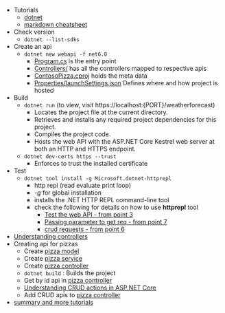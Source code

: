 -   Tutorials
    -   [dotnet](https://learn.microsoft.com/en-in/training/modules/build-web-api-aspnet-core/?WT.mc_id=dotnet-35129-website)
    -   [markdown cheatsheet](https://github.com/adam-p/markdown-here/wiki/Markdown-Cheatsheet)
-   Check version
    -   `dotnet --list-sdks`
-   Create an api
    -   `dotnet new webapi -f net6.0`
        -   [Program.cs](./Program.cs) is the entry point
        -   [Controllers/](./Controllers/WeatherForecastController.cs) has all the controllers mapped to respective apis
        -   [ContosoPizza.cproj](./ContosoPizza.csproj) holds the meta data
        -   [Properties/launchSettings.json](./Properties/launchSettings.json) Defines where and how project is hosted
-   Build
    -   `dotnet run` (to view, visit https://localhost:{PORT}/weatherforecast)
        -   Locates the project file at the current directory.
        -   Retrieves and installs any required project dependencies for this project.
        -   Compiles the project code.
        -   Hosts the web API with the ASP.NET Core Kestrel web server at both an HTTP and HTTPS endpoint.
    -   `dotnet dev-certs https --trust`
        -   Enforces to trust the installed certificate
-   Test
    -   `dotnet tool install -g Microsoft.dotnet-httprepl`
        -   http repl (read evaluate print loop)
        -   _-g_ for global installation
        -   installs the .NET HTTP REPL command-line tool
        -   check the following for details on how to use **httprepl** tool
            -   [Test the web API - from point 3](https://learn.microsoft.com/en-in/training/modules/build-web-api-aspnet-core/3-exercise-create-web-api)
            -   [Passing parameter to get req - from point 7](https://learn.microsoft.com/en-in/training/modules/build-web-api-aspnet-core/6-exercise-add-controller)
            -   [crud requests - from point 6](https://learn.microsoft.com/en-in/training/modules/build-web-api-aspnet-core/8-exercise-implement-crud)
-   [Understanding controllers](https://learn.microsoft.com/en-in/training/modules/build-web-api-aspnet-core/4-aspnet-controllers)
-   Creating api for pizzas
    -   Create [pizza model](./Models/Pizza.cs)
    -   Create [pizza service](./Services/PizzaService.cs)
    -   Create [pizza controller](./Controllers/PizzaController.cs)
    -   `dotnet build` : Builds the project
    -   Get by id api in [pizza controller](./Controllers/PizzaController.cs)
    -   [Understanding CRUD actions in ASP.NET Core](https://learn.microsoft.com/en-in/training/modules/build-web-api-aspnet-core/7-crud)
    -   Add CRUD apis to [pizza controller](./Controllers/PizzaController.cs)
- [summary and more tutorials](https://learn.microsoft.com/en-in/training/modules/build-web-api-aspnet-core/9-summary)